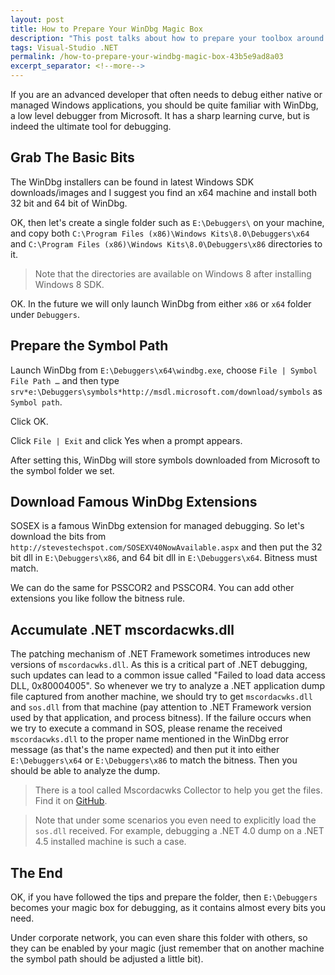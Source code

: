 ```yaml
---
layout: post
title: How to Prepare Your WinDbg Magic Box
description: "This post talks about how to prepare your toolbox around WinDbg."
tags: Visual-Studio .NET
permalink: /how-to-prepare-your-windbg-magic-box-43b5e9ad8a03
excerpt_separator: <!--more-->
---
```


If you are an advanced developer that often needs to debug either native or managed Windows applications, you should be quite familiar with WinDbg, a low level debugger from Microsoft. It has a sharp learning curve, but is indeed the ultimate tool for debugging.

<!--more-->
## Grab The Basic Bits
The WinDbg installers can be found in latest Windows SDK downloads/images and I suggest you find an x64 machine and install both 32 bit and 64 bit of WinDbg.

OK, then let's create a single folder such as `E:\Debuggers\` on your machine, and copy both `C:\Program Files (x86)\Windows Kits\8.0\Debuggers\x64` and `C:\Program Files (x86)\Windows Kits\8.0\Debuggers\x86` directories to it.

> Note that the directories are available on Windows 8 after installing Windows 8 SDK.

OK. In the future we will only launch WinDbg from either `x86` or `x64` folder under `Debuggers`.

## Prepare the Symbol Path
Launch WinDbg from `E:\Debuggers\x64\windbg.exe`, choose `File | Symbol File Path …` and then type
`srv*e:\Debuggers\symbols*http://msdl.microsoft.com/download/symbols`
as `Symbol path`.

Click OK.

Click `File | Exit` and click Yes when a prompt appears.

After setting this, WinDbg will store symbols downloaded from Microsoft to the symbol folder we set.

## Download Famous WinDbg Extensions
SOSEX is a famous WinDbg extension for managed debugging. So let's download the bits from `http://stevestechspot.com/SOSEXV40NowAvailable.aspx` and then put the 32 bit dll in `E:\Debuggers\x86`, and 64 bit dll in `E:\Debuggers\x64`. Bitness must match.

We can do the same for PSSCOR2 and PSSCOR4. You can add other extensions you like follow the bitness rule.

## Accumulate .NET mscordacwks.dll
The patching mechanism of .NET Framework sometimes introduces new versions of `mscordacwks.dll`. As this is a critical part of .NET debugging, such updates can lead to a common issue called "Failed to load data access DLL, 0x80004005". So whenever we try to analyze a .NET application dump file captured from another machine, we should try to get `mscordacwks.dll` and `sos.dll` from that machine (pay attention to .NET Framework version used by that application, and process bitness). If the failure occurs when we try to execute a command in SOS, please rename the received `mscordacwks.dll` to the proper name mentioned in the WinDbg error message (as that's the name expected) and then put it into either `E:\Debuggers\x64` or `E:\Debuggers\x86` to match the bitness. Then you should be able to analyze the dump.

> There is a tool called Mscordacwks Collector to help you get the files. Find it on [GitHub](https://github.com/mscordacwks/MscordacwksCollector).

> Note that under some scenarios you even need to explicitly load the `sos.dll` received. For example, debugging a .NET 4.0 dump on a .NET 4.5 installed machine is such a case.

## The End
OK, if you have followed the tips and prepare the folder, then `E:\Debuggers` becomes your magic box for debugging, as it contains almost every bits you need.

Under corporate network, you can even share this folder with others, so they can be enabled by your magic (just remember that on another machine the symbol path should be adjusted a little bit).
